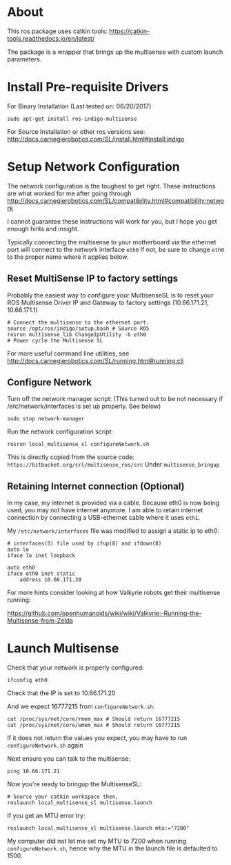 # About
This ros package uses catkin tools: https://catkin-tools.readthedocs.io/en/latest/

The package is a wrapper that brings up the multisense with custom launch parameters.

# Install Pre-requisite Drivers
For Binary Installation (Last tested on: 06/20/2017)
````
sudo apt-get install ros-indigo-multisense
````
For Source Installation or other ros versions see: http://docs.carnegierobotics.com/SL/install.html#install:indigo

# Setup Network Configuration
The network configuration is the toughest to get right.  These instructions are what worked for me after going through http://docs.carnegierobotics.com/SL/compatibility.html#compatibility:network 

I cannot guarantee these instructions will work for you, but I hope you get enough hints and insight.

Typically connecting the multisense to your motherboard via the ethernet port will connect to the network interface `eth0`
If not, be sure to change `eth0` to the proper name where it applies below.


## Reset MultiSense IP to factory settings
Probably the easiest way to configure your MultisenseSL is to reset your ROS Multisense Driver IP and Gateway to factory settings (10.66.171.21, 10.66.171.1)
````
# Connect the multisense to the ethernet port.
source /opt/ros/indigo/setup.bash # Source ROS
rosrun multisense_lib ChangeIpUtility -b eth0
# Power cycle the Multisense SL
````

For more useful command line utilities, see http://docs.carnegierobotics.com/SL/running.html#running:cli

## Configure Network
Turn off the network manager script: (This turned out to be not necessary if /etc/network/interfaces is set up properly. See below)
````
sudo stop network-manager
````

Run the network configuration script:
````
rosrun local_multisense_sl configureNetwork.sh
````
This is directly copied from the source code: `https://bitbucket.org/crl/multisense_ros/src`
Under `multisense_bringup`

## Retaining Internet connection (Optional)
In my case, my internet is provided via a cable. Because eth0 is now being used, you may not have internet anymore. 
I am able to retain internet connection by connecting a USB-ethernet cable where it uses `eth1`. 

My `/etc/network/interfaces` file was modified to assign a static ip to eth0:

````
# interfaces(5) file used by ifup(8) and ifdown(8)
auto lo
iface lo inet loopback

auto eth0
iface eth0 inet static
    address 10.66.171.20
````

For more hints consider looking at how Valkyrie robots get their multisense running:

https://github.com/openhumanoids/wiki/wiki/Valkyrie:-Running-the-Multisense-from-Zelda

# Launch Multisense
Check that your network is properly configured:
````
ifconfig eth0
````
Check that the IP is set to 10.66.171.20 

And we expect 16777215 from `configureNetwork.sh`:
````
cat /proc/sys/net/core/rmem_max # Should return 16777215
cat /proc/sys/net/core/wmem_max # Should return 16777215
````
If it does not return the values you expect, you may have to run `configureNetwork.sh` again

Next ensure you can talk to the multisense:
````
ping 10.66.171.21 
````

Now you're ready to bringup the MultisenseSL:

````
# Source your catkin workspace then,
roslaunch local_multisense_sl multisense.launch
````
If you get an MTU error try:
````
roslaunch local_multisense_sl multisense.launch mtu:="7200"
````
My computer did not let me set my MTU to 7200 when running `configureNetwork.sh`, hence why the MTU in the launch file is defaulted to 1500.

